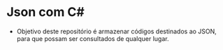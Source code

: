 # Json com C#
- Objetivo deste repositório é armazenar códigos destinados ao JSON, para que possam ser consultados de qualquer lugar.
